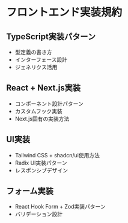 # フロントエンド実装規約

## TypeScript実装パターン
- 型定義の書き方
- インターフェース設計
- ジェネリクス活用

## React + Next.js実装
- コンポーネント設計パターン
- カスタムフック実装
- Next.js固有の実装方法

## UI実装
- Tailwind CSS + shadcn/ui使用方法
- Radix UI実装パターン
- レスポンシブデザイン

## フォーム実装
- React Hook Form + Zod実装パターン
- バリデーション設計 
